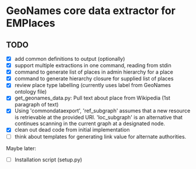 # GeoNames core data extractor for EMPlaces

## TODO

- [x] add common definitions to output (optionally)
- [x] support multiple extractions in one command, reading from stdin
- [x] command to generate list of places in admin hierarchy for a place
- [x] command to generate hierarchy closure for supplied list of places
- [x] review place type labelling (currently uses label from GeoNames ontology file)
- [x] get_geonames_data.py:  Pull text about place from Wikipedia (1st paragraph of text)
- [x] Using 'commondataexport', 'ref_subgraph' assumes that a new resource is retrievable at the provided URI.  'loc_subgraph' is an alternative that continues scanning in the current graph at a designated node.
- [x] clean out dead code from initial implementation
- [ ] think about templates for generating link value for alternate authorities.

Maybe later:

- [ ] Installation script (setup.py)


